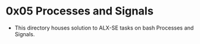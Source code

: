 # 0x05 Processes and Signals

- This directory houses solution to ALX-SE tasks on bash Processes and Signals.
